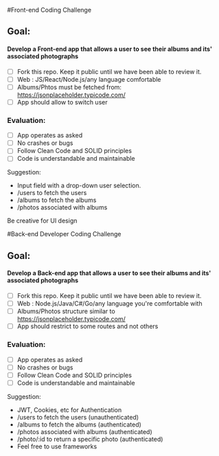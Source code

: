 #Front-end Coding Challenge

## Goal:

#### Develop a Front-end app that allows a user to see their albums and its' associated photographs

- [ ] Fork this repo. Keep it public until we have been able to review it.
- [ ] Web : JS/React/Node.js/any language comfortable
- [ ] Albums/Phtos must be fetched from: https://jsonplaceholder.typicode.com/
- [ ] App should allow to switch user

### Evaluation:
- [ ] App operates as asked
- [ ] No crashes or bugs
- [ ] Follow Clean Code and SOLID principles
- [ ] Code is understandable and maintainable

Suggestion: 
- Input field with a drop-down user selection.
- /users to fetch the users
- /albums to fetch the albums
- /photos associated with albums

Be creative for UI design 



#Back-end Developer Coding Challenge

## Goal:

#### Develop a Back-end app that allows a user to see their albums and its' associated photographs

- [ ] Fork this repo. Keep it public until we have been able to review it.
- [ ] Web : Node.js/Java/C#/Go/any language you're comfortable with
- [ ] Albums/Photos structure similar to https://jsonplaceholder.typicode.com/
- [ ] App should restrict to some routes and not others

### Evaluation:
- [ ] App operates as asked
- [ ] No crashes or bugs
- [ ] Follow Clean Code and SOLID principles
- [ ] Code is understandable and maintainable

Suggestion: 
- JWT, Cookies, etc for Authentication
- /users to fetch the users (unauthenticated)
- /albums to fetch the albums (authenticated)
- /photos associated with albums (authenticated)
- /photo/:id to return a specific photo (authenticated)
- Feel free to use frameworks
